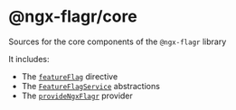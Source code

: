 # @ngx-flagr/core

Sources for the core components of the `@ngx-flagr` library

It includes:

- The [`featureFlag`](./src/feature-flag.directive.ts) directive
- The [`FeatureFlagService`](./src/feature-flag.service.ts) abstractions
- The [`provideNgxFlagr`](./src/provide-ngx-flagr.ts) provider
